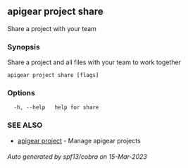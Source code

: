 ## apigear project share

Share a project with your team

### Synopsis

Share a project and all files with your team to work together

```
apigear project share [flags]
```

### Options

```
  -h, --help   help for share
```

### SEE ALSO

* [apigear project](apigear_project.md)	 - Manage apigear projects

###### Auto generated by spf13/cobra on 15-Mar-2023
